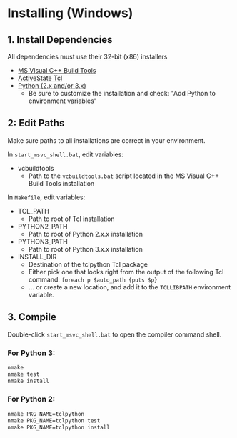 # Installing (Windows)

## 1. Install Dependencies
All dependencies must use their 32-bit (x86) installers

* [MS Visual C++ Build Tools](http://landinghub.visualstudio.com/visual-cpp-build-tools)
* [ActiveState Tcl](https://www.activestate.com/activetcl/downloads)
* [Python (2.x and/or 3.x)](https://www.python.org/downloads)
    * Be sure to customize the installation and check: "Add Python to environment variables"

## 2: Edit Paths
Make sure paths to all installations are correct in your environment.

In `start_msvc_shell.bat`, edit variables:

* vcbuildtools
    * Path to the `vcbuildtools.bat` script located in the MS Visual C++ Build Tools installation

In `Makefile`, edit variables:

* TCL_PATH
    * Path to root of Tcl installation
* PYTHON2_PATH
    * Path to root of Python 2.x.x installation
* PYTHON3_PATH
    * Path to root of Python 3.x.x installation
* INSTALL_DIR
    * Destination of the tclpython Tcl package
    * Either pick one that looks right from the output of the following Tcl command:
        `foreach p $auto_path {puts $p}`
    * ... or create a new location, and add it to the `TCLLIBPATH` environment variable.

## 3. Compile

Double-click `start_msvc_shell.bat` to open the compiler command shell.


### For Python 3:

```bash
nmake
nmake test
nmake install
```


### For Python 2:

```bash
nmake PKG_NAME=tclpython
nmake PKG_NAME=tclpython test
nmake PKG_NAME=tclpython install
```
